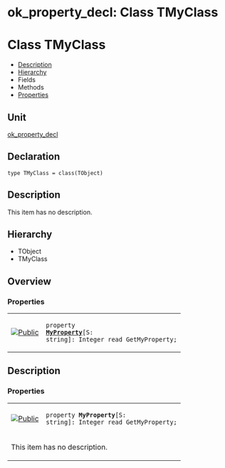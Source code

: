 # ok\_property\_decl: Class TMyClass


# Class TMyClass
<span id="TMyClass"/>

- [Description](#PasDoc-Description)
- [Hierarchy](#PasDoc-Hierarchy)
- Fields
- Methods
- [Properties](#PasDoc-Properties)

<span id="PasDoc-Description"/>

## Unit


[ok\_property\_decl](ok_property_decl.md)


## Declaration


```type TMyClass = class(TObject)```


## Description
This item has no description.



## Hierarchy


<span id="PasDoc-Hierarchy"/>

- TObject
- TMyClass



## Overview

### Properties
<span id="PasDoc-Properties"/>


<table>
<tr>

<td>

<a href="legend.md"><img src="public.gif" alt="Public" title="Public"></img></a>
</td>

<td>

<code>property <strong><a href="ok_property_decl.TMyClass.md#MyProperty">MyProperty</a></strong>\[S: string\]: Integer read GetMyProperty;</code>
</td>
</tr>
</table>


## Description

### Properties

<table>
<tr>

<td>

<a href="legend.md"><img src="public.gif" alt="Public" title="Public"></img></a>
</td>

<td>

<span id="MyProperty"/><code>property <strong>MyProperty</strong>\[S: string\]: Integer read GetMyProperty;</code>
</td>
</tr>
<tr><td colspan="2">

This item has no description.



</td></tr>
</table>

